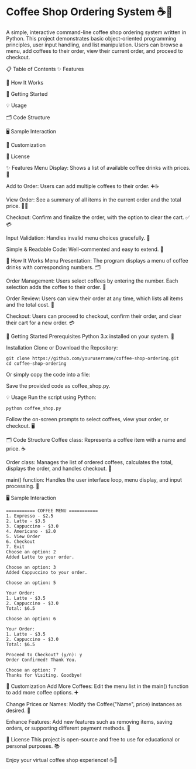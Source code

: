 <h1>Coffee Shop Ordering System ☕️🛒</h1>
A simple, interactive command-line coffee shop ordering system written in Python. This project demonstrates basic object-oriented programming principles, user input handling, and list manipulation. Users can browse a menu, add coffees to their order, view their current order, and proceed to checkout.

📋 Table of Contents
✨ Features

🔎 How It Works

🚀 Getting Started

💡 Usage

🗂️ Code Structure

🖥️ Sample Interaction

🔧 Customization

📄 License

✨ Features
Menu Display: Shows a list of available coffee drinks with prices. 📜

Add to Order: Users can add multiple coffees to their order. ➕☕️

View Order: See a summary of all items in the current order and the total price. 👀🧾

Checkout: Confirm and finalize the order, with the option to clear the cart. ✅💳

Input Validation: Handles invalid menu choices gracefully. 🚫

Simple & Readable Code: Well-commented and easy to extend. 📝

🔎 How It Works
Menu Presentation:
The program displays a menu of coffee drinks with corresponding numbers. 🗂️

Order Management:
Users select coffees by entering the number. Each selection adds the coffee to their order. 🛒

Order Review:
Users can view their order at any time, which lists all items and the total cost. 🧾

Checkout:
Users can proceed to checkout, confirm their order, and clear their cart for a new order. 💳

🚀 Getting Started
Prerequisites
Python 3.x installed on your system. 🐍

Installation
Clone or Download the Repository:

```
git clone https://github.com/yourusername/coffee-shop-ordering.git
cd coffee-shop-ordering
```
Or simply copy the code into a file:

Save the provided code as coffee_shop.py.

💡 Usage
Run the script using Python:

```
python coffee_shop.py
```
Follow the on-screen prompts to select coffees, view your order, or checkout. 🖥️

🗂️ Code Structure
Coffee class:
Represents a coffee item with a name and price. ☕️

Order class:
Manages the list of ordered coffees, calculates the total, displays the order, and handles checkout. 🛒

main() function:
Handles the user interface loop, menu display, and input processing. 🔄

🖥️ Sample Interaction
```
=========== COFFEE MENU ===========
1. Expresso - $2.5
2. Latte - $3.5
3. Cappuccino - $3.0
4. Americano - $2.0
5. View Order
6. Checkout
7. Exit
Choose an option: 2
Added Latte to your order.

Choose an option: 3
Added Cappuccino to your order.

Choose an option: 5

Your Order:
1. Latte - $3.5
2. Cappuccino - $3.0
Total: $6.5

Choose an option: 6

Your Order:
1. Latte - $3.5
2. Cappuccino - $3.0
Total: $6.5

Proceed to Checkout? (y/n): y
Order Confirmed! Thank You.

Choose an option: 7
Thanks for Visiting. Goodbye!
```
🔧 Customization
Add More Coffees:
Edit the menu list in the main() function to add more coffee options. ➕

Change Prices or Names:
Modify the Coffee("Name", price) instances as desired. 📝

Enhance Features:
Add new features such as removing items, saving orders, or supporting different payment methods. 🚀

📄 License
This project is open-source and free to use for educational or personal purposes. 📚

Enjoy your virtual coffee shop experience! ☕️🎉

